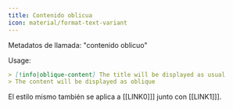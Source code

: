 ```yaml
---
title: Contenido oblicua
icon: material/format-text-variant
---
```


Metadatos de llamada: "contenido oblicuo"

Usage:
```md
> [!info|oblique-content] The title will be displayed as usual
> The content will be displayed as oblique
```

El estilo mismo también se aplica a [[LINK0]]] junto con [[LINK1]]].